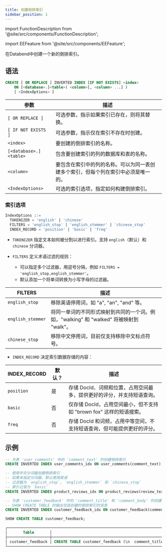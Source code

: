 ```yaml
---
title: 创建倒排索引
sidebar_position: 1
---
```


import FunctionDescription from '@site/src/components/FunctionDescription';

<FunctionDescription description="引入或更新版本: v1.2.405"/>

import EEFeature from '@site/src/components/EEFeature';

<EEFeature featureName='倒排索引'/>

在Databend中创建一个新的倒排索引。

## 语法

```sql
CREATE [ OR REPLACE ] INVERTED INDEX [IF NOT EXISTS] <index>
    ON [<database>.]<table>( <column>[, <column> ...] )
    [ <IndexOptions> ]
```

| 参数                  | 描述                                                                                      |
|-----------------------|-------------------------------------------------------------------------------------------|
| `[ OR REPLACE ]`      | 可选参数，指示如果索引已存在，则将其替换。                                                  |
| `[ IF NOT EXISTS ]`   | 可选参数，指示仅在索引不存在时创建。                                                      |
| `<index>`             | 要创建的倒排索引的名称。                                                                  |
| `[<database>.]<table>`| 包含要创建索引的列的数据库和表的名称。                                                      |
| `<column>`            | 要包含在索引中的列的名称。可以为同一表创建多个索引，但每个列在索引中必须是唯一的。          |
| `<IndexOptions>`      | 可选的索引选项，指定如何构建倒排索引。                                                      |

### 索引选项

```sql
IndexOptions ::=
  TOKENIZER = 'english' | 'chinese'
  FILTERS = 'english_stop' | 'english_stemmer' | 'chinese_stop'
  INDEX_RECORD = 'position' | 'basic' | 'freq' 
```

- `TOKENIZER` 指定文本如何被分割以进行索引。支持 `english`（默认）和 `chinese` 分词器。

- `FILTERS` 定义术语过滤的规则：

  - 可以指定多个过滤器，用逗号分隔，例如 `FILTERS = 'english_stop,english_stemmer'`。
  - 默认添加一个将单词转换为小写字母的过滤器。

| FILTERS           | 描述                                                                                      |
|-------------------|-------------------------------------------------------------------------------------------|
| `english_stop`    | 移除英语停用词，如 "a", "an", "and" 等。                                                    |
| `english_stemmer` | 将同一单词的不同形式映射到共同的一个词。例如，"walking" 和 "walked" 将被映射到 "walk"。   |
| `chinese_stop`    | 移除中文停用词，目前仅支持移除中文标点符号。                                                |

- `INDEX_RECORD` 决定索引数据存储的内容：

| INDEX_RECORD | 默认？ | 描述                                                                                      |
|--------------|--------|-------------------------------------------------------------------------------------------|
| `position`   | 是     | 存储 DocId、词频和位置，占用空间最多，提供更好的评分，并支持短语查询。                      |
| `basic`      | 否     | 仅存储 DocId，占用空间最小，但不支持如 "brown fox" 这样的短语搜索。                          |
| `freq`       | 否     | 存储 DocId 和词频，占用中等空间，不支持短语查询，但可能提供更好的评分。                      |

## 示例

```sql
-- 为表 'user_comments' 中的 'comment_text' 列创建倒排索引
CREATE INVERTED INDEX user_comments_idx ON user_comments(comment_text);

-- 使用中文分词器创建倒排索引
-- 如果未指定分词器，默认使用英语
-- 过滤器为 `english_stop`, `english_stemmer` 和 `chinese_stop`
-- 索引记录为 `basic`
CREATE INVERTED INDEX product_reviews_idx ON product_reviews(review_text) TOKENIZER = 'chinese' FILTERS = 'english_stop,english_stemmer,chinese_stop' INDEX_RECORD='basic';

-- 为表 'customer_feedback' 中的 'comment_title' 和 'comment_body' 列创建倒排索引
-- SHOW CREATE TABLE 的输出包括创建的倒排索引的信息
CREATE INVERTED INDEX customer_feedback_idx ON customer_feedback(comment_title, comment_body);

SHOW CREATE TABLE customer_feedback;

┌─────────────────────────────────────────────────────────────────────────────────────────────────────────────────────────────────────────────────────────────────────────────────────────────────────────────┐
│       Table       │                                                                                       Create Table                                                                                      │
├───────────────────┼─────────────────────────────────────────────────────────────────────────────────────────────────────────────────────────────────────────────────────────────────────────────────────────┤
│ customer_feedback │ CREATE TABLE customer_feedback (\n  comment_title VARCHAR NULL,\n  comment_body VARCHAR NULL,\n  SYNC INVERTED INDEX customer_feedback_idx (comment_title, comment_body)\n) ENGINE=FUSE │
└─────────────────────────────────────────────────────────────────────────────────────────────────────────────────────────────────────────────────────────────────────────────────────────────────────────────┘
```